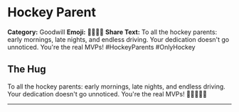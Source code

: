 # Hockey Parent

**Category:** Goodwill
**Emoji:** 👨‍👩‍👧‍👦
**Share Text:** To all the hockey parents: early mornings, late nights, and endless driving. Your dedication doesn't go unnoticed. You're the real MVPs! #HockeyParents #OnlyHockey

## The Hug

To all the hockey parents: early mornings, late nights, and endless driving. Your dedication doesn't go unnoticed. You're the real MVPs! 👨‍👩‍👧‍👦🏒

---
